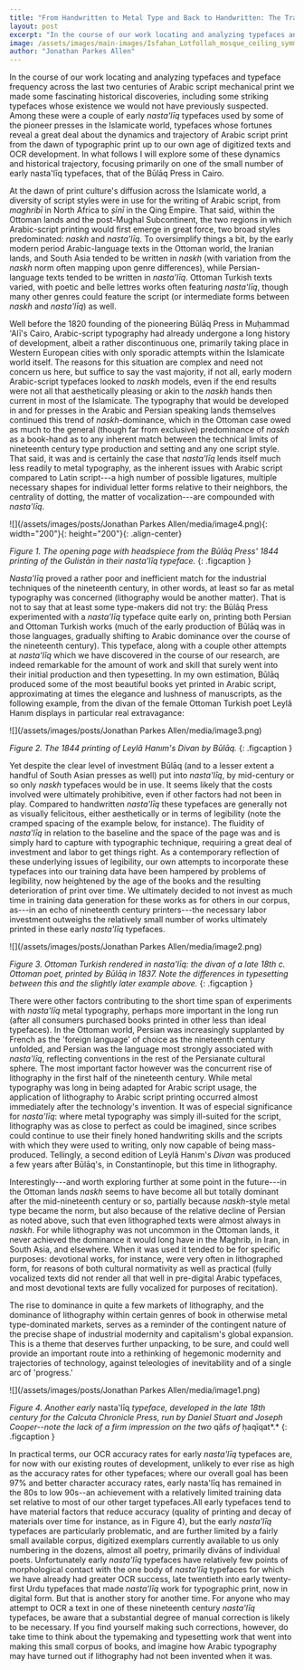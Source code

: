 ```yaml
---
title: "From Handwritten to Metal Type and Back to Handwritten: The Trajectory of Nasta'līq Printing in the 19th Century Islamicate World"
layout: post
excerpt: "In the course of our work locating and analyzing typefaces and typeface frequency across the last two centuries of Arabic script mechanical print we made some fascinating historical discoveries, including some striking typefaces whose existence we would not have previously suspected. Among these..."
image: /assets/images/main-images/Isfahan_Lotfollah_mosque_ceiling_symmetric_narrow_border.png
author: "Jonathan Parkes Allen"
---
```


In the course of our work locating and analyzing typefaces and typeface frequency across the last two centuries of Arabic script mechanical print we made some fascinating historical discoveries, including some striking typefaces whose existence we would not have previously suspected. Among these were a couple of early *nasta'līq* typefaces used by some of the pioneer presses in the Islamicate world, typefaces whose fortunes reveal a great deal about the dynamics and trajectory of Arabic script print from the dawn of typographic print up to our own age of digitized texts and OCR development. In what follows I will explore some of these dynamics and historical trajectory, focusing primarily on one of the small number of early nasta'līq typefaces, that of the Būlāq Press in Cairo.



At the dawn of print culture's diffusion across the Islamicate world, a diversity of script styles were in use for the writing of Arabic script, from *maghribī* in North Africa to *ṣīnī* in the Qing Empire. That said, within the Ottoman lands and the post-Mughal Subcontinent, the two regions in which Arabic-script printing would first emerge in great force, two broad styles predominated: *naskh* and *nasta'līq*. To oversimplify things a bit, by the early modern period Arabic-language texts in the Ottoman world, the Iranian lands, and South Asia tended to be written in *naskh* (with variation from the *naskh* norm often mapping upon genre differences), while Persian-language texts tended to be written in *nasta'līq*. Ottoman Turkish texts varied, with poetic and belle lettres works often featuring *nasta'līq*, though many other genres could feature the script (or intermediate forms between *naskh* and *nasta'līq*) as well.



Well before the 1820 founding of the pioneering Būlāq Press in Muḥammad 'Alī's Cairo, Arabic-script typography had already undergone a long history of development, albeit a rather discontinuous one, primarily taking place in Western European cities with only sporadic attempts within the Islamicate world itself. The reasons for this situation are complex and need not concern us here, but suffice to say the vast majority, if not all, early modern Arabic-script typefaces looked to *naskh* models, even if the end results were not all that aesthetically pleasing or akin to the *naskh* hands then current in most of the Islamicate. The typography that would be developed in and for presses in the Arabic and Persian speaking lands themselves continued this trend of *naskh*-dominance, which in the Ottoman case owed as much to the general (though far from exclusive) predominance of *naskh* as a book-hand as to any inherent match between the technical limits of nineteenth century type production and setting and any one script style. That said, it was and is certainly the case that *nasta'līq* lends itself much less readily to metal typography, as the inherent issues with Arabic script compared to Latin script---a high number of possible ligatures, multiple necessary shapes for individual letter forms relative to their neighbors, the centrality of dotting, the matter of vocalization---are compounded with *nasta'līq*.


![](/assets/images/posts/Jonathan Parkes Allen/media/image4.png){: width="200"}{: height="200"}{: .align-center}



*Figure 1. The opening page with headspiece from the Būlāq Press\' 1844 printing of the Gulistān in their nasta\'līq typeface.*
{: .figcaption }




*Nasta'līq* proved a rather poor and inefficient match for the industrial techniques of the nineteenth century, in other words, at least so far as metal typography was concerned (lithography would be another matter). That is not to say that at least some type-makers did not try: the Būlāq Press experimented with a *nasta'līq* typeface quite early on, printing both Persian and Ottoman Turkish works (much of the early production of Būlāq was in those languages, gradually shifting to Arabic dominance over the course of the nineteenth century). This typeface, along with a couple other attempts at *nasta'līq* which we have discovered in the course of our research, are indeed remarkable for the amount of work and skill that surely went into their initial production and then typesetting. In my own estimation, Būlāq produced some of the most beautiful books yet printed in Arabic script, approximating at times the elegance and lushness of manuscripts, as the following example, from the divan of the female Ottoman Turkish poet Leylâ Hanım displays in particular real extravagance:



![](/assets/images/posts/Jonathan Parkes Allen/media/image3.png)



*Figure 2. The 1844 printing of Leylâ Hanım\'s Divan by Būlāq.*
{: .figcaption }



Yet despite the clear level of investment Būlāq (and to a lesser extent a handful of South Asian presses as well) put into *nasta'līq*, by mid-century or so only *naskh* typefaces would be in use. It seems likely that the costs involved were ultimately prohibitive, even if other factors had not been in play. Compared to handwritten *nasta'līq* these typefaces are generally not as visually felicitous, either aesthetically or in terms of legibility (note the cramped spacing of the example below, for instance). The fluidity of *nasta'līq* in relation to the baseline and the space of the page was and is simply hard to capture with typographic technique, requiring a great deal of investment and labor to get things right. As a contemporary reflection of these underlying issues of legibility, our own attempts to incorporate these typefaces into our training data have been hampered by problems of legibility, now heightened by the age of the books and the resulting deterioration of print over time. We ultimately decided to not invest as much time in training data generation for these works as for others in our corpus, as---in an echo of nineteenth century printers---the necessary labor investment outweighs the relatively small number of works ultimately printed in these early *nasta'līq* typefaces.



![](/assets/images/posts/Jonathan Parkes Allen/media/image2.png)



*Figure 3. Ottoman Turkish rendered in nasta\'līq: the divan of a late 18th c. Ottoman poet, printed by Būlāq in 1837. Note the differences in typesetting between this and the slightly later example above.*
{: .figcaption }


There were other factors contributing to the short time span of experiments with *nasta'līq* metal typography, perhaps more important in the long run (after all consumers purchased books printed in other less than ideal typefaces). In the Ottoman world, Persian was increasingly supplanted by French as the 'foreign language' of choice as the nineteenth century unfolded, and Persian was the language most strongly associated with *nasta'līq*, reflecting conventions in the rest of the Persianate cultural sphere. The most important factor however was the concurrent rise of lithography in the first half of the nineteenth century. While metal typography was long in being adapted for Arabic script usage, the application of lithography to Arabic script printing occurred almost immediately after the technology's invention. It was of especial significance for *nasta'līq*: where metal typography was simply ill-suited for the script, lithography was as close to perfect as could be imagined, since scribes could continue to use their finely honed handwriting skills and the scripts with which they were used to writing, only now capable of being mass-produced. Tellingly, a second edition of Leylâ Hanım's *Divan* was produced a few years after Būlāq's, in Constantinople, but this time in lithography.



Interestingly---and worth exploring further at some point in the future---in the Ottoman lands *naskh* seems to have become all but totally dominant after the mid-nineteenth century or so, partially because *naskh*-style metal type became the norm, but also because of the relative decline of Persian as noted above, such that even lithographed texts were almost always in *naskh*. For while lithography was not uncommon in the Ottoman lands, it never achieved the dominance it would long have in the Maghrib, in Iran, in South Asia, and elsewhere. When it was used it tended to be for specific purposes: devotional works, for instance, were very often in lithographed form, for reasons of both cultural normativity as well as practical (fully vocalized texts did not render all that well in pre-digital Arabic typefaces, and most devotional texts are fully vocalized for purposes of recitation).



The rise to dominance in quite a few markets of lithography, and the dominance of lithography within certain genres of book in otherwise metal type-dominated markets, serves as a reminder of the contingent nature of the precise shape of industrial modernity and capitalism's global expansion. This is a theme that deserves further unpacking, to be sure, and could well provide an important route into a rethinking of hegemonic modernity and trajectories of technology, against teleologies of inevitability and of a single arc of 'progress.'



![](/assets/images/posts/Jonathan Parkes Allen/media/image1.png)



*Figure 4. Another early* nasta'līq *typeface, developed in the late 18th century for the Calcuta Chronicle Press, run by Daniel Stuart and Joseph Cooper--note the lack of a firm impression on the two* qāf*s of* ḥaqīqat*.*
{: .figcaption }



In practical terms, our OCR accuracy rates for early *nasta'līq* typefaces are, for now with our existing routes of development, unlikely to ever rise as high as the accuracy rates for other typefaces; where our overall goal has been 97% and better character accuracy rates, early nasta'līq has remained in the 80s to low 90s--an achievement with a relatively limited training data set relative to most of our other target typefaces.All early typefaces tend to have material factors that reduce accuracy (quality of printing and decay of materials over time for instance, as in Figure 4), but the early *nasta'līq* typefaces are particularly problematic, and are further limited by a fairly small available corpus, digitized exemplars currently available to us only numbering in the dozens, almost all poetry, primarily divāns of individual poets. Unfortunately early *nasta'līq* typefaces have relatively few points of morphological contact with the one body of *nasta'līq* typefaces for which we have already had greater OCR success, late twentieth into early twenty-first Urdu typefaces that made *nasta'līq* work for typographic print, now in digital form. But that is another story for another time. For anyone who may attempt to OCR a text in one of these nineteenth century *nasta'līq* typefaces, be aware that a substantial degree of manual correction is likely to be necessary. If you find yourself making such corrections, however, do take time to think about the typemaking and typesetting work that went into making this small corpus of books, and imagine how Arabic typography may have turned out if lithography had not been invented when it was.

